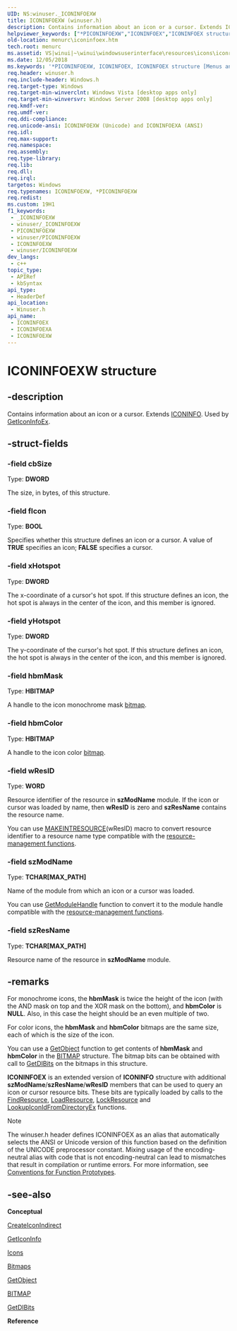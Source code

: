 ```yaml
---
UID: NS:winuser._ICONINFOEXW
title: ICONINFOEXW (winuser.h)
description: Contains information about an icon or a cursor. Extends ICONINFO. Used by GetIconInfoEx. (Unicode)
helpviewer_keywords: ["*PICONINFOEXW","ICONINFOEX","ICONINFOEX structure [Menus and Other Resources]","ICONINFOEXA","ICONINFOEXW","_win32_ICONINFOEX","_win32_iconinfoex_cpp","menurc.iconinfoex","winui._win32_iconinfoex","winuser/ICONINFOEX","winuser/ICONINFOEXA","winuser/ICONINFOEXW"]
old-location: menurc\iconinfoex.htm
tech.root: menurc
ms.assetid: VS|winui|~\winui\windowsuserinterface\resources\icons\iconreference\iconstructures\iconinfoex.htm
ms.date: 12/05/2018
ms.keywords: '*PICONINFOEXW, ICONINFOEX, ICONINFOEX structure [Menus and Other Resources], ICONINFOEXA, ICONINFOEXW, _win32_ICONINFOEX, _win32_iconinfoex_cpp, menurc.iconinfoex, winui._win32_iconinfoex, winuser/ICONINFOEX, winuser/ICONINFOEXA, winuser/ICONINFOEXW'
req.header: winuser.h
req.include-header: Windows.h
req.target-type: Windows
req.target-min-winverclnt: Windows Vista [desktop apps only]
req.target-min-winversvr: Windows Server 2008 [desktop apps only]
req.kmdf-ver: 
req.umdf-ver: 
req.ddi-compliance: 
req.unicode-ansi: ICONINFOEXW (Unicode) and ICONINFOEXA (ANSI)
req.idl: 
req.max-support: 
req.namespace: 
req.assembly: 
req.type-library: 
req.lib: 
req.dll: 
req.irql: 
targetos: Windows
req.typenames: ICONINFOEXW, *PICONINFOEXW
req.redist: 
ms.custom: 19H1
f1_keywords:
 - _ICONINFOEXW
 - winuser/_ICONINFOEXW
 - PICONINFOEXW
 - winuser/PICONINFOEXW
 - ICONINFOEXW
 - winuser/ICONINFOEXW
dev_langs:
 - c++
topic_type:
 - APIRef
 - kbSyntax
api_type:
 - HeaderDef
api_location:
 - Winuser.h
api_name:
 - ICONINFOEX
 - ICONINFOEXA
 - ICONINFOEXW
---
```


# ICONINFOEXW structure


## -description

Contains information about an icon or a cursor. Extends <a href="/windows/desktop/api/winuser/ns-winuser-iconinfo">ICONINFO</a>. Used by <a href="/windows/desktop/api/winuser/nf-winuser-geticoninfoexa">GetIconInfoEx</a>.

## -struct-fields

### -field cbSize

Type: <b>DWORD</b>

The size, in bytes, of this structure.

### -field fIcon

Type: <b>BOOL</b>

Specifies whether this structure defines an icon or a cursor. A value of <b>TRUE</b> specifies an icon; <b>FALSE</b> specifies a cursor.

### -field xHotspot

Type: <b>DWORD</b>

The x-coordinate of a cursor's hot spot. If this structure defines an icon, the hot spot is always in the center of the icon, and this member is ignored.

### -field yHotspot

Type: <b>DWORD</b>

The y-coordinate of the cursor's hot spot. If this structure defines an icon, the hot spot is always in the center of the icon, and this member is ignored.

### -field hbmMask

Type: <b>HBITMAP</b>

A handle to the icon monochrome mask <a href="/windows/win32/gdi/bitmaps">bitmap</a>.

### -field hbmColor

Type: <b>HBITMAP</b>

A handle to the icon color <a href="/windows/win32/gdi/bitmaps">bitmap</a>.

### -field wResID

Type: <b>WORD</b>

Resource identifier of the resource in <b>szModName</b> module. If the icon or cursor was loaded by name, then <b>wResID</b> is zero and <b>szResName</b> contains the resource name.

You can use <a href="/windows/win32/api/winuser/nf-winuser-makeintresourcew">MAKEINTRESOURCE</a>(wResID) macro to convert resource identifier to a resource name type compatible with the <a href="/windows/win32/menurc/resources-functions">resource-management functions</a>.

### -field szModName

Type: <b>TCHAR[MAX_PATH]</b>

Name of the module from which an icon or a cursor was loaded.

You can use <a href="/windows/win32/api/libloaderapi/nf-libloaderapi-getmodulehandlew">GetModuleHandle</a> function to convert it to the module handle compatible with the <a href="/windows/win32/menurc/resources-functions">resource-management functions</a>.

### -field szResName

Type: <b>TCHAR[MAX_PATH]</b>

Resource name of the resource in <b>szModName</b> module.

## -remarks

For monochrome icons, the <b>hbmMask</b> is twice the height of the icon (with the AND mask on top and the XOR mask on the bottom), and <b>hbmColor</b> is <b>NULL</b>. Also, in this case the height should be an even multiple of two.

For color icons, the <b>hbmMask</b> and <b>hbmColor</b> bitmaps are the same size, each of which is the size of the icon.

You can use a <a href="/windows/desktop/api/wingdi/nf-wingdi-getobject">GetObject</a> function to get contents of <b>hbmMask</b> and <b>hbmColor</b> in the <a href="/windows/desktop/api/wingdi/ns-wingdi-bitmap">BITMAP</a> structure. The bitmap bits can be obtained with call to <a href="/windows/win32/api/wingdi/nf-wingdi-getdibits">GetDIBits</a> on the bitmaps in this structure.

<b>ICONINFOEX</b> is an extended version of <b>ICONINFO</b> structure with additional <b>szModName</b>/<b>szResName</b>/<b>wResID</b> members that can be used to query an icon or cursor resource bits. These bits are typically loaded by calls to the <a href="/windows/win32/api/libloaderapi/nf-libloaderapi-findresourcew">FindResource</a>, <a href="/windows/win32/api/libloaderapi/nf-libloaderapi-loadresource">LoadResource</a>, <a href="/windows/win32/api/libloaderapi/nf-libloaderapi-lockresource">LockResource</a> and <a href="/windows/win32/api/winuser/nf-winuser-lookupiconidfromdirectoryex">LookupIconIdFromDirectoryEx</a> functions.

> [!NOTE]
> The winuser.h header defines ICONINFOEX as an alias that automatically selects the ANSI or Unicode version of this function based on the definition of the UNICODE preprocessor constant. Mixing usage of the encoding-neutral alias with code that is not encoding-neutral can lead to mismatches that result in compilation or runtime errors. For more information, see [Conventions for Function Prototypes](/windows/win32/intl/conventions-for-function-prototypes).

## -see-also

<b>Conceptual</b>

<a href="/windows/desktop/api/winuser/nf-winuser-createiconindirect">CreateIconIndirect</a>

<a href="/windows/desktop/api/winuser/nf-winuser-geticoninfo">GetIconInfo</a>

<a href="/windows/desktop/menurc/icons">Icons</a>

<a href="/windows/desktop/gdi/bitmaps">Bitmaps</a>

<a href="/windows/desktop/api/wingdi/nf-wingdi-getobject">GetObject</a>

<a href="/windows/desktop/api/wingdi/ns-wingdi-bitmap">BITMAP</a>

<a href="/windows/win32/api/wingdi/nf-wingdi-getdibits">GetDIBits</a>

<b>Reference</b>
